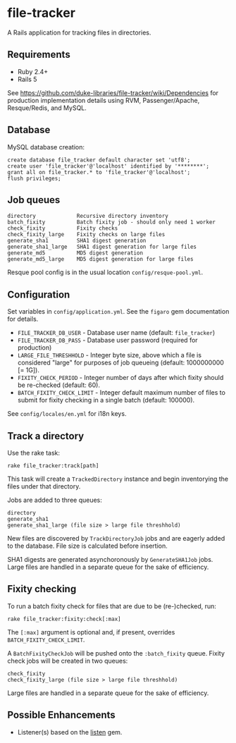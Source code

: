# file-tracker

A Rails application for tracking files in directories.

## Requirements

- Ruby 2.4+
- Rails 5

See https://github.com/duke-libraries/file-tracker/wiki/Dependencies
for production implementation details using RVM, Passenger/Apache, Resque/Redis, and MySQL.

## Database

MySQL database creation:

    create database file_tracker default character set 'utf8';
    create user 'file_tracker'@'localhost' identified by '********';
    grant all on file_tracker.* to 'file_tracker'@'localhost';
    flush privileges;

## Job queues

    directory             Recursive directory inventory
    batch_fixity          Batch fixity job - should only need 1 worker
    check_fixity          Fixity checks
    check_fixity_large    Fixity checks on large files
    generate_sha1         SHA1 digest generation
    generate_sha1_large   SHA1 digest generation for large files
    generate_md5          MD5 digest generation
    generate_md5_large    MD5 digest generation for large files

Resque pool config is in the usual location `config/resque-pool.yml`.

## Configuration

Set variables in `config/application.yml`.  See the `figaro` gem documentation for details.

- `FILE_TRACKER_DB_USER` - Database user name (default: `file_tracker`)
- `FILE_TRACKER_DB_PASS` - Database user password (required for production)
- `LARGE_FILE_THRESHHOLD` - Integer byte size, above which a file is considered "large" for purposes of job queueing (default: 1000000000 [= 1G]).
- `FIXITY_CHECK_PERIOD` - Integer number of days after which fixity should be re-checked (default: 60).
- `BATCH_FIXITY_CHECK_LIMIT` - Integer default maximum number of files to submit for fixity checking in a single batch (default: 100000).

See `config/locales/en.yml` for i18n keys.

## Track a directory

Use the rake task:

    rake file_tracker:track[path]

This task will create a `TrackedDirectory` instance and begin inventorying the files under that directory.

Jobs are added to three queues:

    directory
    generate_sha1
    generate_sha1_large (file size > large file threshhold)

New files are discovered by `TrackDirectoryJob` jobs and are eagerly added to the database. File size is calculated
before insertion.

SHA1 digests are generated asynchoronously by `GenerateSHA1Job` jobs. Large files are handled in a separate queue
for the sake of efficiency.

## Fixity checking

To run a batch fixity check for files that are due to be (re-)checked, run:

    rake file_tracker:fixity:check[:max]

The `[:max]` argument is optional and, if present, overrides `BATCH_FIXITY_CHECK_LIMIT`.

A `BatchFixityCheckJob` will be pushed onto the `:batch_fixity` queue.
Fixity check jobs will be created in two queues:

    check_fixity
    check_fixity_large (file size > large file threshhold)

Large files are handled in a separate queue for the sake of efficiency.

## Possible Enhancements

- Listener(s) based on the [listen](https://github.com/guard/listen) gem.
